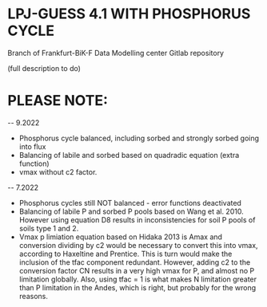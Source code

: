 LPJ-GUESS 4.1 WITH PHOSPHORUS CYCLE
========

Branch of Frankfurt-BiK-F Data Modelling center Gitlab repository

(full description to do)


PLEASE NOTE:
==============

-- 9.2022

- Phosphorus cycle balanced, including sorbed and strongly sorbed going into flux
- Balancing of labile and sorbed based on quadradic equation (extra function)
- vmax without c2 factor.


-- 7.2022

- Phosphorus cycles still NOT balanced - error functions deactivated
- Balancing of labile P and sorbed P pools based on Wang et al. 2010. However using equation D8 results in inconsistencies
for soil P pools of soils type 1 and 2.
- Vmax p limiation equation based on Hidaka 2013 is Amax and conversion dividing by c2 would be necessary to convert this
into vmax, according to Haxeltine and Prentice. This is turn would make the inclusion of the tfac component redundant.
However, adding c2 to the conversion factor CN results in a very high vmax for P, and almost no P limitation globally.
Also, using tfac = 1 is what makes N limitation greater than P limitation in the Andes, which is right, but probably for
the wrong reasons.